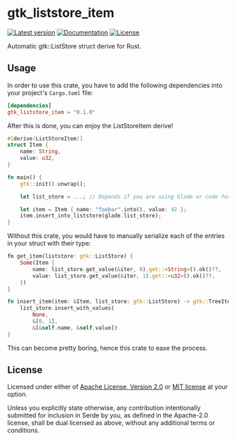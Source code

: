 # gtk_liststore_item

[![Latest version](https://img.shields.io/crates/v/gtk_liststore_item.svg)](https://crates.io/crates/gtk_liststore_item)
[![Documentation](https://docs.rs/gtk_liststore_item/badge.svg)](https://docs.rs/gtk_liststore_item)
[![License](https://img.shields.io/crates/l/gtk_liststore_item.svg)](https://crates.io/crates/gtk_liststore_item)

Automatic gtk::ListStore struct derive for Rust.

## Usage

In order to use this crate, you have to add the following dependencies into
your project's `Cargo.toml` file:

```toml
[dependencies]
gtk_liststore_item = "0.1.0"
```

After this is done, you can enjoy the ListStoreItem derive!

```rust
#[derive(ListStoreItem)]
struct Item {
    name: String,
    value: u32,
}

fn main() {
    gtk::init().unwrap();

    let list_store = ...; // Depends if you are using Glade or code for your UI

    let item = Item { name: "foobar".into(), value: 42 };
    item.insert_into_liststore(glade.list_store);
}
```

Without this crate, you would have to manually serialize each of the entries in
your struct with their type:

```rust
fn get_item(liststore: gtk::ListStore) {
    Some(Item {
        name: list_store.get_value(&iter, 0).get::<String>().ok()??,
        value: list_store.get_value(&iter, 1).get::<u32>().ok()??,
    })
}

fn insert_item(item: &Item, list_store: gtk::ListStore) -> gtk::TreeIter {
    list_store.insert_with_values(
        None,
        &[0, 1],
        &[&self.name, &self.value])
}
```

This can become pretty boring, hence this crate to ease the process.

## License

Licensed under either of [Apache License, Version 2.0](LICENSE-APACHE) or [MIT
license](LICENSE-MIT) at your option.

Unless you explicitly state otherwise, any contribution intentionally submitted
for inclusion in Serde by you, as defined in the Apache-2.0 license, shall be
dual licensed as above, without any additional terms or conditions.
